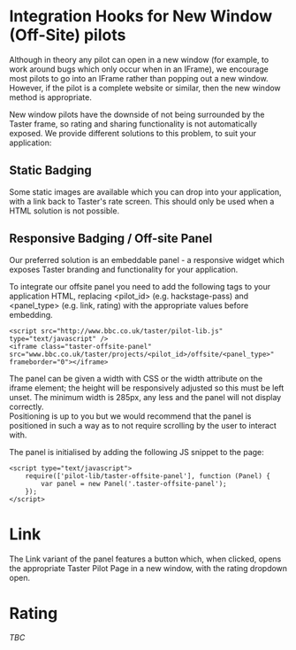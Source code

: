 Integration Hooks for New Window (Off-Site) pilots
==================================================

Although in theory any pilot can open in a new window (for example, to work around bugs
which only occur when in an IFrame), we encourage most pilots to go into an IFrame rather
than popping out a new window. However, if the pilot is a complete website or similar, then
the new window method is appropriate.

New window pilots have the downside of not being surrounded by the Taster frame, so rating and sharing
functionality is not automatically exposed.  We provide different solutions to this problem, to suit your application:

## Static Badging

Some static images are available which you can drop into your application, with a link back to
Taster's rate screen. This should only be used when a HTML solution is not possible.

## Responsive Badging / Off-site Panel

Our preferred solution is an embeddable panel - a responsive widget which exposes Taster branding and functionality for
your application.

To integrate our offsite panel you need to add the following tags to your application HTML, replacing <pilot_id> (e.g. hackstage-pass)
and <panel_type> (e.g. link, rating) with the appropriate values before embedding.  

    <script src="http://www.bbc.co.uk/taster/pilot-lib.js" type="text/javascript" />
    <iframe class="taster-offsite-panel" src="www.bbc.co.uk/taster/projects/<pilot_id>/offsite/<panel_type>" frameborder="0"></iframe>

The panel can be given a width with CSS or the width attribute on the iframe element; the height will be responsively
adjusted so this must be left unset.  The minimum width is 285px, any less and the panel will not display correctly.  
Positioning is up to you but we would recommend that the panel is positioned in such a way as to not require scrolling
by the user to interact with.

The panel is initialised by adding the following JS snippet to the page:

    <script type="text/javascript">
        require(['pilot-lib/taster-offsite-panel'], function (Panel) {
            var panel = new Panel('.taster-offsite-panel');
        });
    </script>

# Link

The Link variant of the panel features a button which, when clicked, opens the appropriate Taster Pilot Page in a 
new window, with the rating dropdown open.  

# Rating

_TBC_
